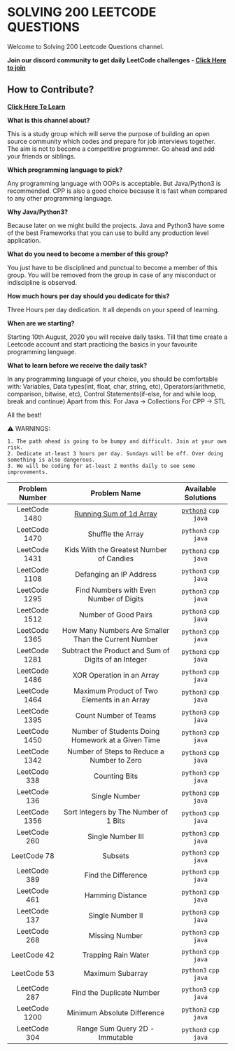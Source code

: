 # SOLVING 200 LEETCODE QUESTIONS

Welcome to Solving 200 Leetcode Questions channel.

**Join our discord community to get daily LeetCode challenges - [Click Here to join](https://discord.gg/TtMT4AW)**

## How to Contribute? 
**[Click Here To Learn](https://youtu.be/k5D37W6h56o)**

**What is this channel about?**

This is a study group which will serve the purpose of building an open source community which codes and prepare for job interviews together. The aim is not to become a competitive programmer. Go ahead and add your friends or siblings.

**Which programming language to pick?**

Any programming language with OOPs is acceptable. But Java/Python3 is recommended. CPP is also a good choice because it is fast when compared to any other programming language.

**Why Java/Python3?**

Because later on we might build the projects. Java and Python3 have some of the best Frameworks that you can use to build any production level application. 

**What do you need to become a member of this group?**

You just have to be disciplined and punctual to become a member of this group. You will be removed from the group in case of any misconduct or indiscipline is observed.

**How much hours per day should you dedicate for this?**

Three Hours per day dedication. It all depends on your speed of learning.

**When are we starting?**

Starting 10th August, 2020 you will receive daily tasks. Till that time create a Leetcode account and start practicing the basics in your favourite programming language.

**What to learn before we receive the daily task?**

In any programming language of your choice, you should be comfortable with:
Variables, Data types(int, float, char, string, etc), Operators(arithmetic, comparison, bitwise, etc), Control Statements(if-else, for and while loop, break and continue)
Apart from this:
For Java -> Collections
For CPP -> STL

All the best!

:warning:  WARNINGS:

    1. The path ahead is going to be bumpy and difficult. Join at your own risk.
    2. Dedicate at-least 3 hours per day. Sundays will be off. Over doing something is also dangerous.
    3. We will be coding for at-least 2 months daily to see some improvements.





| Problem Number | Problem Name | Available Solutions |
| :---: | :---: | :---: |
| LeetCode 1480 | [Running Sum of 1d Array](https://leetcode.com/problems/running-sum-of-1d-array/) | [`python3`](https://github.com/bansalkanav/SOLVING_200_LEETCODE_QUESTIONS/blob/master/200_LeetCode_Questions/Python/D01P1_LeetCode_1480.py) `cpp` `java` |
| LeetCode 1470 | Shuffle the Array | `python3` `cpp` `java` |
| LeetCode 1431 | Kids With the Greatest Number of Candies | `python3` `cpp` `java` |
| LeetCode 1108 | Defanging an IP Address | `python3` `cpp` `java` |
| LeetCode 1295 | Find Numbers with Even Number of Digits | `python3` `cpp` `java` |
| LeetCode 1512 | Number of Good Pairs | `python3` `cpp` `java` |
| LeetCode 1365 | How Many Numbers Are Smaller Than the Current Number | `python3` `cpp` `java` |
| LeetCode 1281 | Subtract the Product and Sum of Digits of an Integer | `python3` `cpp` `java` |
| LeetCode 1486 | XOR Operation in an Array | `python3` `cpp` `java` |
| LeetCode 1464 | Maximum Product of Two Elements in an Array | `python3` `cpp` `java` |
| LeetCode 1395 | Count Number of Teams | `python3` `cpp` `java` |
| LeetCode 1450 | Number of Students Doing Homework at a Given Time | `python3` `cpp` `java` |
| LeetCode 1342 | Number of Steps to Reduce a Number to Zero | `python3` `cpp` `java` |
| LeetCode 338 | Counting Bits | `python3` `cpp` `java` |
| LeetCode 136 | Single Number | `python3` `cpp` `java` |
| LeetCode 1356 | Sort Integers by The Number of 1 Bits | `python3` `cpp` `java` |
| LeetCode 260 | Single Number III | `python3` `cpp` `java` |
| LeetCode 78 | Subsets | `python3` `cpp` `java` |
| LeetCode 389 | Find the Difference | `python3` `cpp` `java` |
| LeetCode 461 | Hamming Distance | `python3` `cpp` `java` |
| LeetCode 137 | Single Number II | `python3` `cpp` `java` |
| LeetCode 268 | Missing Number | `python3` `cpp` `java` |
| LeetCode 42 | Trapping Rain Water | `python3` `cpp` `java` |
| LeetCode 53 | Maximum Subarray | `python3` `cpp` `java` |
| LeetCode 287 | Find the Duplicate Number | `python3` `cpp` `java` |
| LeetCode 1200 | Minimum Absolute Difference | `python3` `cpp` `java` |
| LeetCode 304 | Range Sum Query 2D - Immutable | `python3` `cpp` `java` |
